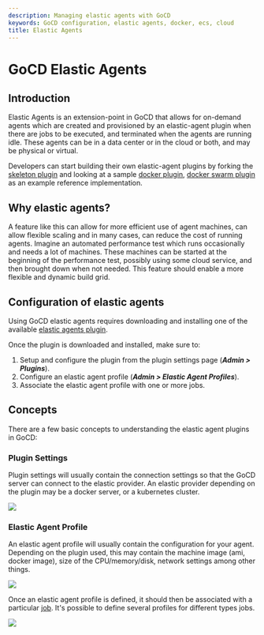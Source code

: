 ```yaml
---
description: Managing elastic agents with GoCD
keywords: GoCD configuration, elastic agents, docker, ecs, cloud
title: Elastic Agents
---
```


# GoCD Elastic Agents

<!-- toc -->

## Introduction

Elastic Agents is an extension-point in GoCD that allows for on-demand agents which are created and provisioned by an elastic-agent plugin when there are jobs to be executed, and terminated when the agents are running idle. These agents can be in a data center or in the cloud or both, and may be physical or virtual.

Developers can start building their own elastic-agent plugins by forking the [skeleton plugin](https://github.com/gocd-contrib/elastic-agent-skeleton-plugin) and looking at a sample [docker plugin](https://github.com/gocd-contrib/docker-elastic-agents), [docker swarm plugin](https://github.com/gocd-contrib/docker-swarm-elastic-agents) as an example reference implementation.

## Why elastic agents?

A feature like this can allow for more efficient use of agent machines, can allow flexible scaling and in many cases, can reduce the cost of running agents. Imagine an automated performance test which runs occasionally and needs a lot of machines. These machines can be started at the beginning of the performance test, possibly using some cloud service, and then brought down when not needed. This feature should enable a more flexible and dynamic build grid.

## Configuration of elastic agents

Using GoCD elastic agents requires downloading and installing one of the available [elastic agents plugin](https://www.gocd.org/plugins/#elastic-agents).

Once the plugin is downloaded and installed, make sure to:

1. Setup and configure the plugin from the plugin settings page (**_Admin > Plugins_**).
2. Configure an elastic agent profile (**_Admin > Elastic Agent Profiles_**).
3. Associate the elastic agent profile with one or more jobs.

## Concepts

There are a few basic concepts to understanding the elastic agent plugins in GoCD:

### Plugin Settings

Plugin settings will usually contain the connection settings so that the GoCD server can connect to the elastic provider. An elastic provider depending on the plugin may be a docker server, or a kubernetes cluster.

![](../images/configuration/elastic-agents/plugin-settings.png)


### Elastic Agent Profile

An elastic agent profile will usually contain the configuration for your agent. Depending on the plugin used, this may contain the machine image (ami, docker image), size of the CPU/memory/disk, network settings among other things.

![](../images/configuration/elastic-agents/profile.png)

Once an elastic agent profile is defined, it should then be associated with a particular [job](admin_add_job.html). It's possible to define several profiles for different types jobs.

![](../images/configuration/elastic-agents/configure-job.png)
